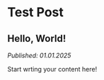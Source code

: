 # Test Post <!--{ as="img" mode="hero" src="https://picsum.photos/800/600" }-->

## Hello, World!
*Published: 01.01.2025*

Start wrting your content here! 
